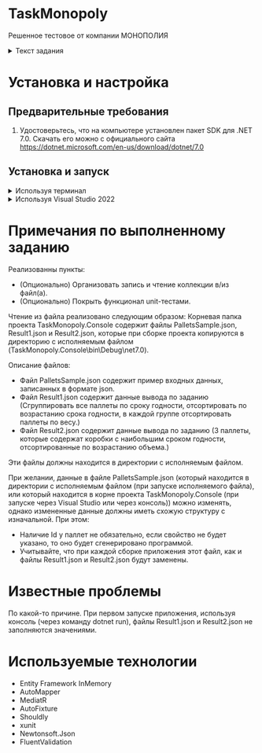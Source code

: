 # TaskMonopoly

Решенное тестовое от компании МОНОПОЛИЯ

<details>
  <summary>Текст задания</summary>

Разработать консольное .NET приложение для склада, удовлетворяющее следующим требованиям:

- Построить иерархию классов, описывающих объекты на складе - паллеты и коробки:

    - Помимо общего набора стандартных свойств (ID, ширина, высота, глубина, вес), паллета может содержать в себе коробки.

    - У коробки должен быть указан срок годности или дата производства. Если указана дата производства, то срок годности вычисляется из даты производства плюс 100 дней.

    - Срок годности паллеты вычисляется из наименьшего срока годности коробки, вложенной в паллету. Вес паллеты вычисляется из суммы веса вложенных коробок + 30кг.

    - Объем коробки вычисляется как произведение ширины, высоты и глубины.

    - Объем паллеты вычисляется как сумма объема всех находящихся на ней коробок и произведения ширины, высоты и глубины паллеты.

    - Каждая коробка не должна превышать по размерам паллету (по ширине и длине).

- Консольное приложение:

    - (Опционально) Организовать запись и чтение коллекции в/из файл(а).

    - Вывести на экран:

        - Сгруппировать все паллеты по сроку годности, отсортировать по возрастанию срока годности, в каждой группе отсортировать паллеты по весу.

        - 3 паллеты, которые содержат коробки с наибольшим сроком годности, отсортированные по возрастанию объема.

- (Опционально) Покрыть функционал unit-тестами.

</details>

# Установка и настройка

## Предварительные требования

1. Удостоверьтесь, что на компьютере установлен пакет SDK для .NET 7.0. Скачать его можно с официального сайта https://dotnet.microsoft.com/en-us/download/dotnet/7.0

## Установка и запуск

<details>
  <summary>Используя терминал</summary>

1. Клонируйте приложение с помощью команды git:
```
git clone https://github.com/pfhil/TaskMonopoly.git
```
2. Перейдите в каталог проекта с помощью командной строки:
```
cd TaskMonopoly
```
3. Постройте проект при помощи:
```
dotnet build
```
4. Перейдите в консольный проект:
```
cd TaskMonopoly.Console
```
5. Запустите приложение:
```
dotnet run
```

</details>

<details>
  <summary>Используя Visual Studio 2022</summary>
  
1. Скачайте архив проекта (Кнопка Code->Download ZIP)
2. Разархивируйте его
3. Откройте каталог TaskMonopoly-master и в нем при помощи Visual Studio 2022 откройте TaskMonopoly.sln

Далее используя Visual Studio 2022

4. Назначте в качестве запускаемого проекта по умолчанию - проект TaskMonopoly.Console. Для этого, нажмите правой кнопкой мыши на проект TaskMonopoly.Console и в выпадающем меню нажмите кнопку "Set as Startup Project"
5. Запустите проект (кнопка Start в меню сверху или F5 на клавиатуре)

</details>

# Примечания по выполненному заданию

Реализованны пункты:
- (Опционально) Организовать запись и чтение коллекции в/из файл(а).
- (Опционально) Покрыть функционал unit-тестами.

Чтение из файла реализовано следующим образом:
Корневая папка проекта TaskMonopoly.Console содержит файлы PalletsSample.json, Result1.json и Result2.json, которые при сборке проекта копируются в директорию с исполняемым файлом (TaskMonopoly.Console\bin\Debug\net7.0\).

Описание файлов:
- Файл PalletsSample.json содержит пример входных данных, записанных в формате json.
- Файл Result1.json содержит данные вывода по заданию (Сгруппировать все паллеты по сроку годности, отсортировать по возрастанию срока годности, в каждой группе отсортировать паллеты по весу.)
- Файл Result2.json содержит данные вывода по заданию (3 паллеты, которые содержат коробки с наибольшим сроком годности, отсортированные по возрастанию объема.)

Эти файлы должны находится в директории с исполняемым файлом.

При желании, данные в файле PalletsSample.json (который находится в директории с исполняемым файлом (при запуске исполняемого файла), или который находится в корне проекта TaskMonopoly.Console (при запуске через Visual Studio или через консоль)) можно изменять, однако измененные данные должны иметь схожую структуру с изначальной. При этом:
- Наличие Id у паллет не обязательно, если свойство не будет указано, то оно будет сгенерировано программой.
- Учитывайте, что при каждой сборке приложения этот файл, как и файлы Result1.json и Result2.json будут заменены.

# Известные проблемы

По какой-то причине. При первом запуске приложения, используя консоль (через команду dotnet run), файлы Result1.json и Result2.json не заполняются значениями.

# Используемые технологии

- Entity Framework InMemory
- AutoMapper
- MediatR
- AutoFixture
- Shouldly
- xunit
- Newtonsoft.Json
- FluentValidation
